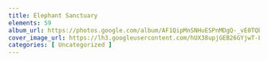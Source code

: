 ```yaml
---
title: Elephant Sanctuary
elements: 59
album_url: https://photos.google.com/album/AF1QipMnSNHuESPnMDgQ-_vE0TQbiRzmrrijn7XvtDwH
cover_image_url: https://lh3.googleusercontent.com/hUX38upjGEB26GYjwT-Ep4hRCDq16_ps-owNhoqDBFX4BS6RW7yvLUyc0nO_SEYlhqS3myDiFAicpGjXy5q-aLkPrvjPJvIVDIfRhAnxCN9G1m0puiQ9BAePXVysjChT_H5atGC2j9qIZfK5C5sgo57TlOw3ffiI4y0V-9GyasxsfMCywM8luCJkoutSvpk9gBvnqk5WUQSAE9bWryp6Zpl1qkJErW_KTPK22dnI2yfiP11UHOzA6O6rgp85pGwwMLgUQkaRmvhko3eZthGpxlDa91FC1SbjKjtZqWzW3-87FJhHaeZ1yWym0kJy07KddGDmpTIhsY6k7jM6v2OeHYzIExS_848HmP2I6fI04DjQesPPkZOspcfwXFby0cGN57RYEUOfFRl8P6j4FYY-vxbNSa5-0uelhJvrR5UBdv_z6rWavuC4p38dwVz35at5zxT2-WIZcMRrXANBc-NNp_tqGMPeK91dhdmA6R8VVKMgO93uFAk9BtlgWUsxV5npPkX8GYAVh6AEle6-E3OykFKmEef9mXVpkSY7LVRBn8BIhyYbCqtdYKKqJNalX4nXXDdm6JoZAUwa6hJgH8H9WY7-iCwfw1eRu281qY36Z-ZPmrMr9z9XGvHfqgYYKCQHEtM_qc6o0E5_7bX4wSEppiRM7xtWqQ0B=s195-p-k-no
categories: [ Uncategorized ]
---
```

